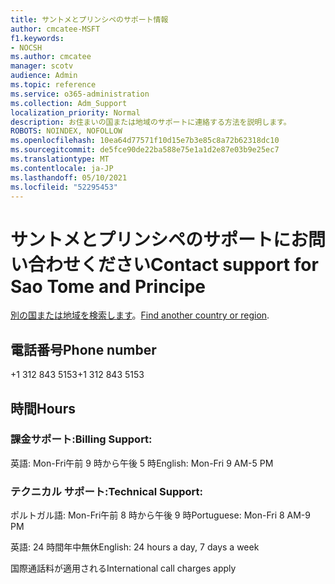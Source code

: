 ```yaml
---
title: サントメとプリンシペのサポート情報
author: cmcatee-MSFT
f1.keywords:
- NOCSH
ms.author: cmcatee
manager: scotv
audience: Admin
ms.topic: reference
ms.service: o365-administration
ms.collection: Adm_Support
localization_priority: Normal
description: お住まいの国または地域のサポートに連絡する方法を説明します。
ROBOTS: NOINDEX, NOFOLLOW
ms.openlocfilehash: 10ea64d77571f10d15e7b3e85c8a72b62318dc10
ms.sourcegitcommit: de5fce90de22ba588e75e1a1d2e87e03b9e25ec7
ms.translationtype: MT
ms.contentlocale: ja-JP
ms.lasthandoff: 05/10/2021
ms.locfileid: "52295453"
---
```

# <a name="contact-support-for-sao-tome-and-principe"></a><span data-ttu-id="55d8b-103">サントメとプリンシペのサポートにお問い合わせください</span><span class="sxs-lookup"><span data-stu-id="55d8b-103">Contact support for Sao Tome and Principe</span></span>

<span data-ttu-id="55d8b-104">[別の国または地域を検索します](../../business-video/get-help-support.md)。</span><span class="sxs-lookup"><span data-stu-id="55d8b-104">[Find another country or region](../../business-video/get-help-support.md).</span></span>

## <a name="phone-number"></a><span data-ttu-id="55d8b-105">電話番号</span><span class="sxs-lookup"><span data-stu-id="55d8b-105">Phone number</span></span>
<span data-ttu-id="55d8b-106">+1 312 843 5153</span><span class="sxs-lookup"><span data-stu-id="55d8b-106">+1 312 843 5153</span></span>

## <a name="hours"></a><span data-ttu-id="55d8b-107">時間</span><span class="sxs-lookup"><span data-stu-id="55d8b-107">Hours</span></span>
### <a name="billing-support"></a><span data-ttu-id="55d8b-108">課金サポート:</span><span class="sxs-lookup"><span data-stu-id="55d8b-108">Billing Support:</span></span>

<span data-ttu-id="55d8b-109">英語: Mon-Fri午前 9 時から午後 5 時</span><span class="sxs-lookup"><span data-stu-id="55d8b-109">English: Mon-Fri 9 AM-5 PM</span></span>

### <a name="technical-support"></a><span data-ttu-id="55d8b-110">テクニカル サポート:</span><span class="sxs-lookup"><span data-stu-id="55d8b-110">Technical Support:</span></span>

<span data-ttu-id="55d8b-111">ポルトガル語: Mon-Fri午前 8 時から午後 9 時</span><span class="sxs-lookup"><span data-stu-id="55d8b-111">Portuguese: Mon-Fri 8 AM-9 PM</span></span>

<span data-ttu-id="55d8b-112">英語: 24 時間年中無休</span><span class="sxs-lookup"><span data-stu-id="55d8b-112">English: 24 hours a day, 7 days a week</span></span>

<span data-ttu-id="55d8b-113">国際通話料が適用される</span><span class="sxs-lookup"><span data-stu-id="55d8b-113">International call charges apply</span></span>
